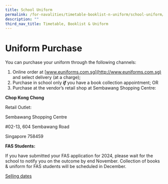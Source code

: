 ```yaml
---
title: School Uniform
permalink: /for-navalities/timetable-booklist-n-uniform/school-uniform/
description: ""
third_nav_title: Timetable, Booklist & Uniform
---
```

# Uniform Purchase

You can purchase your uniform through the following channels:

1.  Online order at [www.euniforms.com.sg](http://www.euniforms.com.sg) and select delivery (at a charge);
2.  Purchase in school only **_if_** you have a book collection appointment; OR
3.  Purchase at the vendor’s retail shop at Sembawang Shopping Centre:

 **Chop Kong Chong**
 
 Retail Outlet:
 <p>Sembawang Shopping Centre 
</p><p> #02-13, 604 Sembawang Road 
</p><p>Singapore 758459
	

	
**FAS Students:**

If you have submitted your FAS application for 2024, please wait for the school to notify you on the outcome by end November. Collection of books &amp; uniform for FAS students will be scheduled in December.</p>

[Selling dates](/files/2024%20bl/selling%20date.pdf)